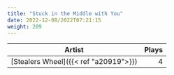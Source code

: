 ```yaml
---
title: "Stuck in the Middle with You"
date: 2022-12-08/2022T07:21:15
weight: 209
---
```




 Artist | Plays 
----- | -----:
[Stealers Wheel]({{< ref "a20919">}}) | 4
